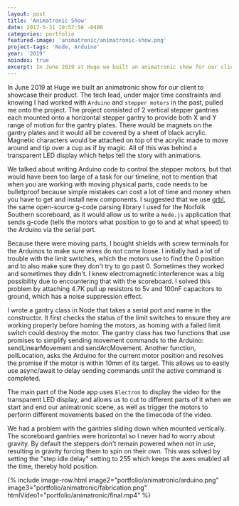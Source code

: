 ```yaml
---
layout: post
title: 'Animatronic Show'
date: 2017-5-31 10:57:56 -0400
categories: portfolio
featured-image: 'animatronic/animatronic-show.png'
project-tags: 'Node, Arduino'
year: '2019'
noindex: true
excerpt: In June 2019 at Huge we built an animatronic show for our client to showcase their product.
---
```


In June 2019 at Huge we built an animatronic show for our client to showcase their product. The tech lead, under major time constraints and knowing I had worked with `Arduino` and `stepper motors` in the past, pulled me onto the project. The project consisted of 2 vertical stepper gantries each mounted onto a horizontal stepper gantry to provide both X and Y range of motion for the gantry plates. There would be magnets on the gantry plates and it would all be covered by a sheet of black acrylic. Magnetic characters would be attached on top of the acrylic made to move around and tip over a cup as if by magic. All of this was behind a transparent LED display which helps tell the story with animations.

We talked about writing Arduino code to control the stepper motors, but that would have been too large of a task for our timeline, not to mention that when you are working with moving physical parts, code needs to be bulletproof because simple mistakes can cost a lot of time and money when you have to get and install new components. I suggested that we use [grbl](https://github.com/grbl/grbl), the same open-source g-code parsing library I used for the Norfolk Southern scoreboard, as it would allow us to write a `Node.js` application that sends g-code (tells the motors what position to go to and at what speed) to the Arduino via the serial port.

Because there were moving parts, I bought shields with screw terminals for the Arduinos to make sure wires do not come loose. I initially had a lot of trouble with the limit switches, which the motors use to find the 0 position and to also make sure they don't try to go past 0. Sometimes they worked and sometimes they didn't. I knew electromagnetic interference was a big possibility due to encountering that with the scoreboard. I solved this problem by attaching 4.7K pull up resistors to 5v and 100nF capacitors to ground, which has a noise suppression effect.

I wrote a gantry class in Node that takes a serial port and name in the constructor. It first checks the status of the limit switches to ensure they are working properly before homing the motors, as homing with a failed limit switch could destroy the motor. The gantry class has two functions that use promises to simplify sending movement commands to the Arduino: sendLinearMovement and sendArcMovement. Another function, pollLocation, asks the Arduino for the current motor position and resolves the promise if the motor is within 10mm of its target. This allows us to easily use async/await to delay sending commands until the active command is completed.

The main part of the Node app uses `Electron` to display the video for the transparent LED display, and allows us to cut to different parts of it when we start and end our animatronic scene, as well as trigger the motors to perform different movements based on the the timecode of the video.

We had a problem with the gantries sliding down when mounted vertically. The scoreboard gantries were horizontal so I never had to worry about gravity. By default the steppers don't remain powered when not in use, resulting in gravity forcing them to spin on their own. This was solved by setting the "step idle delay" setting to 255 which keeps the axes enabled all the time, thereby hold position.

{% include image-row.html image2="portfolio/animatronic/arduino.png" image3="portfolio/animatronic/fabrication.png" htmlVideo1="portfolio/animatronic/final.mp4" %}
